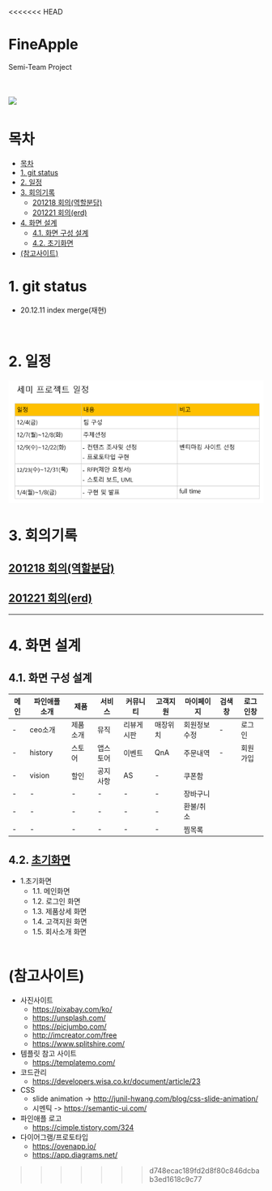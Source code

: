 <<<<<<< HEAD
# FineApple
Semi-Team Project

![](https://images.velog.io/images/withcolinsong/post/b731e5bb-b37f-4bfa-9ad2-4459517a4447/image.png)
=======
# 목차


- [목차](#목차)
- [1. git status](#1-git-status)
- [2. 일정](#2-일정)
- [3. 회의기록](#3-회의기록)
  - [201218 회의(역할분담)](#201218-회의역할분담)
  - [201221 회의(erd)](#201221-회의erd)
- [4. 화면 설계](#4-화면-설계)
  - [4.1. 화면 구성 설계](#41-화면-구성-설계)
  - [4.2. 초기화면](#42-초기화면)
- [(참고사이트)](#참고사이트)



# 1. git status
- 20.12.11 index merge(재현)


<br>

# 2. 일정
<img src="related/img/semitable.png"/>
<br>

# 3. 회의기록
## [201218 회의(역할분담)](related/설계/201218.md)
## [201221 회의(erd)](related/회의/201221.md)
<hr>

# 4. 화면 설계
## 4.1. 화면 구성 설계
|메인|파인애플 소개|제품|서비스|커뮤니티|고객지원|마이페이지|검색창|로그인창|
|---|-----|-----|---|---|---|---|---|---|
|-|ceo소개|제품소개|뮤직|리뷰게시판|매장위치|회원정보수정|-|로그인|
|-|history|스토어|앱스토어|이벤트|QnA|주문내역|-|회원가입|
|-|vision|할인|공지사항|AS|-|쿠폰함|
|-|-|-|-|-|-|장바구니
|-|-|-|-|-|-|환불/취소
|-|-|-|-|-|-|찜목록

## 4.2. [초기화면](related/설계/201216.md)
- 1.초기화면
  - 1.1. 메인화면
  - 1.2. 로그인 화면
  - 1.3. 제품상세 화면
  - 1.4. 고객지원 화면
  - 1.5. 회사소개 화면
  <br>
  
# (참고사이트)
- 사진사이트
  - https://pixabay.com/ko/
  - https://unsplash.com/
  - https://picjumbo.com/
  - http://imcreator.com/free
  - https://www.splitshire.com/
- 템플릿 참고 사이트
  - https://templatemo.com/
- 코드관리
  - https://developers.wisa.co.kr/document/article/23
- CSS
  - slide animation -> http://junil-hwang.com/blog/css-slide-animation/
  - 시멘틱 -> https://semantic-ui.com/
- 파인애플 로고
  - https://cimple.tistory.com/324
- 다이어그램/프로토타입
  - https://ovenapp.io/
  - https://app.diagrams.net/

>>>>>>> d748ecac189fd2d8f80c846dcbab3ed1618c9c77
